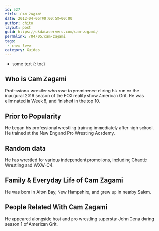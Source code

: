```yaml
---
id: 527
title: Cam Zagami
date: 2012-04-05T00:00:58+00:00
author: chito
layout: post
guid: https://ukdataservers.com/cam-zagami/
permalink: /04/05/cam-zagami
tags:
 - show love
category: Guides
---
```


* some text
{: toc}


## Who is  Cam Zagami
                  
                  
                  
Professional wrestler who rose to prominence during his run on the inaugural 2016 season of the FOX reality show American Grit. He was eliminated in Week 8, and finished in the top 10.
                  
                
                
                
## Prior to Popularity 
                  
                  
                  
He began his professional wrestling training immediately after high school. He trained at the New England Pro Wrestling Academy.
                  
                
                
                
## Random data 
                  
                  
                  
He has wrestled for various independent promotions, including Chaotic Wrestling and WXW-C4.
                  
                
                
                
## Family & Everyday Life of Cam Zagami
                  
                  
                  
He was born in Alton Bay, New Hampshire, and grew up in nearby Salem.
                  
                
                
                
## People Related With  Cam Zagami
                  
                  
                  
He appeared alongside host and pro wrestling superstar John Cena during season 1 of American Grit.
                  
                
              
            
          
          
          
    
    
  
